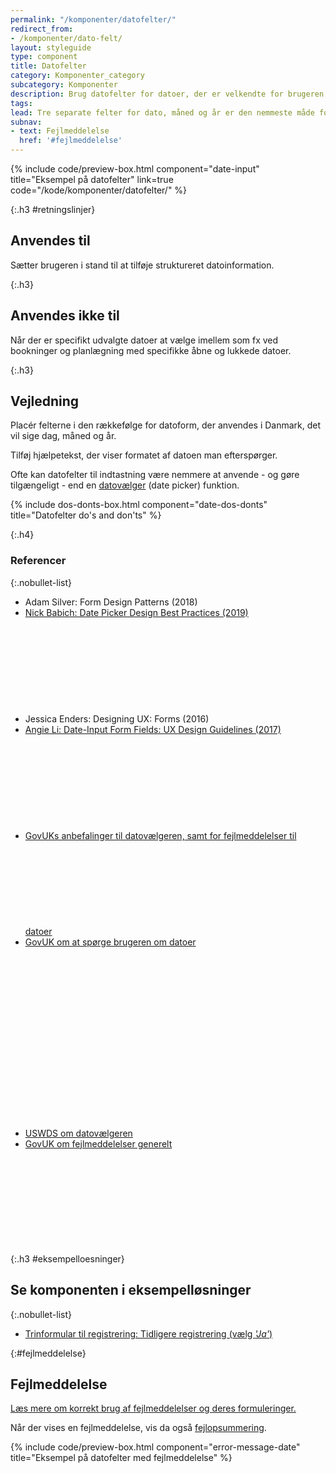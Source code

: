 ```yaml
---
permalink: "/komponenter/datofelter/"
redirect_from:
- /komponenter/dato-felt/
layout: styleguide
type: component
title: Datofelter
category: Komponenter_category
subcategory: Komponenter
description: Brug datofelter for datoer, der er velkendte for brugeren (fx fødselsdato).
tags: 
lead: Tre separate felter for dato, måned og år er den nemmeste måde for brugeren at indskrive en dato.
subnav:
- text: Fejlmeddelelse
  href: '#fejlmeddelelse'
---
```


{% include code/preview-box.html component="date-input" title="Eksempel på datofelter" link=true code="/kode/komponenter/datofelter/" %}

{:.h3 #retningslinjer}
## Anvendes til
Sætter brugeren i stand til at tilføje struktureret datoinformation.

{:.h3}
## Anvendes ikke til

Når der er specifikt udvalgte datoer at vælge imellem som fx ved bookninger og planlægning med specifikke åbne og lukkede datoer.

{:.h3}
## Vejledning

Placér felterne i den rækkefølge for datoform, der anvendes i Danmark, det vil sige dag, måned og år.

Tilføj hjælpetekst, der viser formatet af datoen man efterspørger.

Ofte kan datofelter til indtastning være nemmere at anvende - og gøre tilgængeligt - end en <a href="/komponenter/datovaelger/">datovælger</a> (date picker) funktion.

{% include dos-donts-box.html component="date-dos-donts" title="Datofelter do's and don'ts" %}

{:.h4}
### Referencer

{:.nobullet-list}
- Adam Silver: Form Design Patterns (2018)
- <a href="https://uxpro.cc/publications/date-picker-design-best-practices/" class="icon-link">Nick Babich: Date Picker Design Best Practices (2019)<svg class="icon-svg" focusable="false" aria-hidden="true"><use xlink:href="#open-in-new"></use></svg></a>
- Jessica Enders: Designing UX: Forms (2016)
- <a href="https://www.nngroup.com/articles/date-input/" class="icon-link">Angie Li: Date-Input Form Fields: UX Design Guidelines (2017)<svg class="icon-svg" focusable="false" aria-hidden="true"><use xlink:href="#open-in-new"></use></svg></a>
- <a href="https://design-system.service.gov.uk/components/date-input/" class="icon-link">GovUKs anbefalinger til datovælgeren, samt for fejlmeddelelser til datoer<svg class="icon-svg" focusable="false" aria-hidden="true" tabindex="-1"><use xlink:href="#open-in-new"></use></svg></a>
- <a href="https://design-system.service.gov.uk/patterns/dates/" class="icon-link">GovUK om at spørge brugeren om datoer<svg class="icon-svg" focusable="false" aria-hidden="true" tabindex="-1"><use xlink:href="#open-in-new"></use></svg></a>
- <a href="https://v2.designsystem.digital.gov/components/form-controls/#date-input" class="icon-link">USWDS om datovælgeren<svg class="icon-svg" focusable="false" aria-hidden="true" tabindex="-1"><use xlink:href="#open-in-new"></use></svg></a>
- <a href="https://design-system.service.gov.uk/components/error-message/" class="icon-link">GovUK om fejlmeddelelser generelt<svg class="icon-svg" focusable="false" aria-hidden="true" tabindex="-1"><use xlink:href="#open-in-new"></use></svg></a>


{:.h3 #eksempelloesninger}
## Se komponenten i eksempelløsninger

{:.nobullet-list}
- <a href="/pages/eksempler/trinformular-til-registrering/registrering-4/?r={{page.permalink}}%23eksempelloesninger" title="Vis eksempel 'Trinformular til registrering: Tidligere registrering (vælg Ja)'">Trinformular til registrering: Tidligere registrering (vælg <em>'Ja'</em>)</a>

{:#fejlmeddelelse}
## Fejlmeddelelse
<a href="/komponenter/fejlmeddelelser/">Læs mere om korrekt brug af fejlmeddelelser og deres formuleringer.</a>

Når der vises en fejlmeddelelse, vis da også <a href="/komponenter/fejlopsummering/">fejlopsummering</a>.

{% include code/preview-box.html component="error-message-date" title="Eksempel på datofelter med fejlmeddelelse" %}
